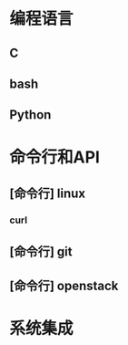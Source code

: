 编程语言
========

C
---

bash
----

Python
------

命令行和API
==========

[命令行] linux
--------------

### curl

[命令行] git
------------

[命令行] openstack
------------------

系统集成
========

